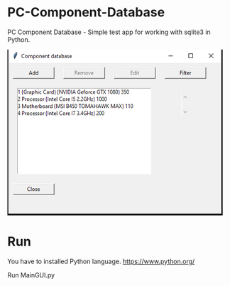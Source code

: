 # PC-Component-Database
PC Component Database - Simple test app for working with sqlite3 in Python. 

![Example](https://github.com/petomuro/PC-Component-Database/blob/main/Example.PNG)

# Run
You have to installed Python language. https://www.python.org/

Run MainGUI.py

